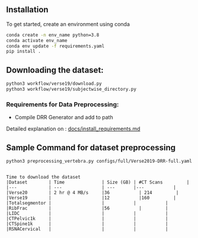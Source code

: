 
## Installation
To get started, create an environment using conda
```sh
conda create -n env_name python=3.8
conda activate env_name
conda env update -f requirements.yaml
pip install .

```

## Downloading the dataset:
```sh
python3 workflow/verse19/download.py
python3 workflow/verse19/subjectwise_directory.py
```

### Requirements for Data Preprocessing:
- Compile DRR Generator and add to path
 
Detailed explanation on : [docs/install_requirements.md](docs/install_requirements.md)


## Sample Command for dataset preprocessing

```sh
python3 preprocessing_vertebra.py configs/full/Verse2019-DRR-full.yaml --dataset verse2019 --parallel
```





```

Time to download the dataset
|Dataset        | Time              | Size (GB) | #CT Scans         |
|---            | ---               | ---       |---           |
|Verse20        | 2 hr @ 4 MB/s     |36           | 214         |
|Verse19        |                   |12           |160         |
|Totalsegmentor |                   |           |           |
|RibFrac        |                   |56           |         |
|LIDC           |                   |           |           |
|CTPelvic1k     |                   |           |           |
|CTSpine1k      |                   |           |           |
|RSNACervical   |                   |           |           |

